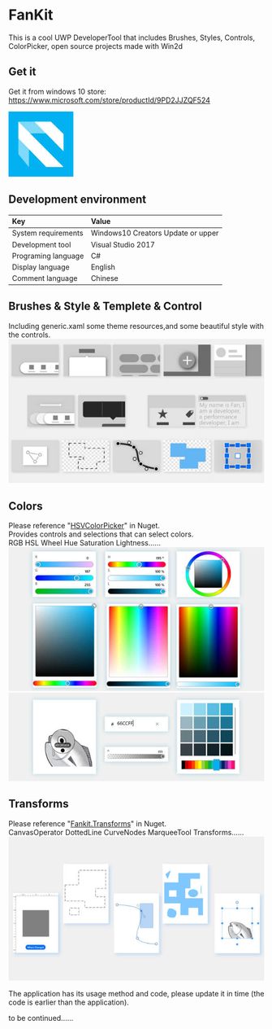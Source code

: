 # FanKit
This is a cool UWP DeveloperTool that includes Brushes, Styles, Controls, ColorPicker, open source projects made with Win2d


## Get it

Get it from windows 10 store:<br>
https://www.microsoft.com/store/productId/9PD2JJZQF524

![](https://github.com/ysdy44/FanKit/blob/master/ScreenShot/logo.jpg)


## Development environment

|Key|Value|
|:-|:-|
|System requirements| Windows10 Creators Update or upper|
|Development tool|Visual Studio 2017|
|Programing language|C#|
|Display language|English|
|Comment language|Chinese|



##  Brushes & Style & Templete & Control

Including  generic.xaml some theme resources,and some beautiful style with the controls.
![](https://github.com/ysdy44/FanKit/blob/master/ScreenShot/ScreenShot000.jpg)



## Colors

Please reference "[HSVColorPicker](https://github.com/ysdy44/HSVColorPickers-Nuget-UWP)" in Nuget.<br>
Provides controls and selections that can select colors.<br>
RGB HSL Wheel Hue Saturation Lightness......
![](https://github.com/ysdy44/FanKit/blob/master/ScreenShot/ScreenShot001.jpg)
![](https://github.com/ysdy44/FanKit/blob/master/ScreenShot/ScreenShot003.jpg)



## Transforms

Please reference "[Fankit.Transforms](https://github.com/ysdy44/FanKit.Transformers-Nuget-UWP)" in Nuget.<br>
CanvasOperator DottedLine CurveNodes MarqueeTool Transforms......
![](https://github.com/ysdy44/FanKit/blob/master/ScreenShot/ScreenShot002.jpg)


The application has its usage method and code, please update it in time (the code is earlier than the application).<br>

to be continued......
